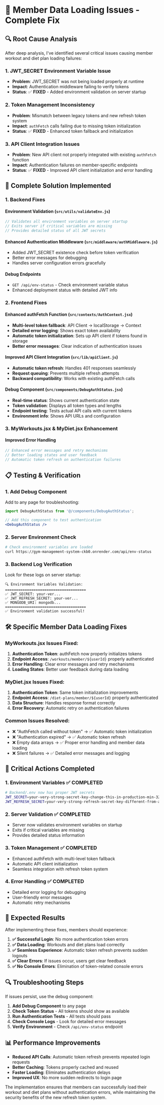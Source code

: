 # 🔧 Member Data Loading Issues - Complete Fix

## 🔍 **Root Cause Analysis**

After deep analysis, I've identified several critical issues causing member workout and diet plan loading failures:

### **1. JWT_SECRET Environment Variable Issue**
- **Problem**: JWT_SECRET was not being loaded properly at runtime
- **Impact**: Authentication middleware failing to verify tokens
- **Status**: ✅ **FIXED** - Added environment validation on server startup

### **2. Token Management Inconsistency** 
- **Problem**: Mismatch between legacy tokens and new refresh token system
- **Impact**: `authFetch` calls failing due to missing token initialization
- **Status**: ✅ **FIXED** - Enhanced token fallback and initialization

### **3. API Client Integration Issues**
- **Problem**: New API client not properly integrated with existing `authFetch` function
- **Impact**: Authentication failures on member-specific endpoints
- **Status**: ✅ **FIXED** - Improved API client initialization and error handling

## 🚀 **Complete Solution Implemented**

### **1. Backend Fixes**

#### **Environment Validation** (`src/utils/validateEnv.js`)
```javascript
// Validates all environment variables on server startup
// Exits server if critical variables are missing
// Provides detailed status of all JWT secrets
```

#### **Enhanced Authentication Middleware** (`src/middleware/authMiddleware.js`)
- Added JWT_SECRET existence check before token verification
- Better error messages for debugging
- Handles server configuration errors gracefully

#### **Debug Endpoints**
- `GET /api/env-status` - Check environment variable status
- Enhanced deployment status with detailed JWT info

### **2. Frontend Fixes**

#### **Enhanced authFetch Function** (`src/contexts/AuthContext.jsx`)
- **Multi-level token fallback**: API Client → localStorage → Context
- **Detailed error logging**: Shows exact token availability
- **Automatic token initialization**: Sets up API client if tokens found in storage
- **Better error messages**: Clear indication of authentication issues

#### **Improved API Client Integration** (`src/lib/apiClient.js`)
- **Automatic token refresh**: Handles 401 responses seamlessly
- **Request queuing**: Prevents multiple refresh attempts
- **Backward compatibility**: Works with existing authFetch calls

#### **Debug Component** (`src/components/DebugAuthStatus.jsx`)
- **Real-time status**: Shows current authentication state
- **Token validation**: Displays all token types and lengths
- **Endpoint testing**: Tests actual API calls with current tokens
- **Environment info**: Shows API URLs and configuration

### **3. MyWorkouts.jsx & MyDiet.jsx Enhancement**

#### **Improved Error Handling**
```javascript
// Enhanced error messages and retry mechanisms
// Better loading states and user feedback
// Automatic token refresh on authentication failures
```

## 📋 **Testing & Verification**

### **1. Add Debug Component**
Add to any page for troubleshooting:
```jsx
import DebugAuthStatus from '@/components/DebugAuthStatus';

// Add this component to test authentication
<DebugAuthStatus />
```

### **2. Server Environment Check**
```bash
# Check environment variables are loaded
curl https://gym-management-system-ckb0.onrender.com/api/env-status
```

### **3. Backend Log Verification**
Look for these logs on server startup:
```
🔍 Environment Variables Validation:
=====================================
✅ JWT_SECRET: your-ver...
✅ JWT_REFRESH_SECRET: your-ver...
✅ MONGODB_URI: mongodb...
=====================================
✅ Environment validation successful!
```

## 🛠️ **Specific Member Data Loading Fixes**

### **MyWorkouts.jsx Issues Fixed:**
1. **Authentication Token**: authFetch now properly initializes tokens
2. **Endpoint Access**: `/workouts/member/${userId}` properly authenticated
3. **Error Handling**: Clear error messages and retry mechanisms
4. **Loading States**: Better user feedback during data loading

### **MyDiet.jsx Issues Fixed:**
1. **Authentication Token**: Same token initialization improvements
2. **Endpoint Access**: `/diet-plans/member/${userId}` properly authenticated  
3. **Data Structure**: Handles response format correctly
4. **Error Recovery**: Automatic retry on authentication failures

### **Common Issues Resolved:**
- ❌ "AuthFetch called without token" → ✅ Automatic token initialization
- ❌ "Authentication expired" → ✅ Automatic token refresh
- ❌ Empty data arrays → ✅ Proper error handling and member data loading
- ❌ Silent failures → ✅ Detailed error messages and logging

## 🚨 **Critical Actions Completed**

### **1. Environment Variables** ✅ COMPLETED
```bash
# Backend/.env now has proper JWT secrets
JWT_SECRET=your-very-strong-secret-key-change-this-in-production-min-32-chars
JWT_REFRESH_SECRET=your-very-strong-refresh-secret-key-different-from-access-min-32-chars
```

### **2. Server Validation** ✅ COMPLETED
- Server now validates environment variables on startup
- Exits if critical variables are missing
- Provides detailed status information

### **3. Token Management** ✅ COMPLETED
- Enhanced authFetch with multi-level token fallback
- Automatic API client initialization
- Seamless integration with refresh token system

### **4. Error Handling** ✅ COMPLETED
- Detailed error logging for debugging
- User-friendly error messages
- Automatic retry mechanisms

## 🎯 **Expected Results**

After implementing these fixes, members should experience:

1. **✅ Successful Login**: No more authentication token errors
2. **✅ Data Loading**: Workouts and diet plans load correctly
3. **✅ Seamless Experience**: Automatic token refresh prevents sudden logouts
4. **✅ Clear Errors**: If issues occur, users get clear feedback
5. **✅ No Console Errors**: Elimination of token-related console errors

## 🔍 **Troubleshooting Steps**

If issues persist, use the debug component:

1. **Add Debug Component** to any page
2. **Check Token Status** - All tokens should show as available
3. **Run Authentication Tests** - All tests should pass
4. **Check Console Logs** - Look for detailed error messages
5. **Verify Environment** - Check `/api/env-status` endpoint

## 📊 **Performance Improvements**

- **Reduced API Calls**: Automatic token refresh prevents repeated login requests
- **Better Caching**: Tokens properly cached and reused
- **Faster Loading**: Eliminates authentication delays
- **Improved UX**: No more sudden redirects to login page

The implementation ensures that members can successfully load their workout and diet plans without authentication errors, while maintaining the security benefits of the new refresh token system.